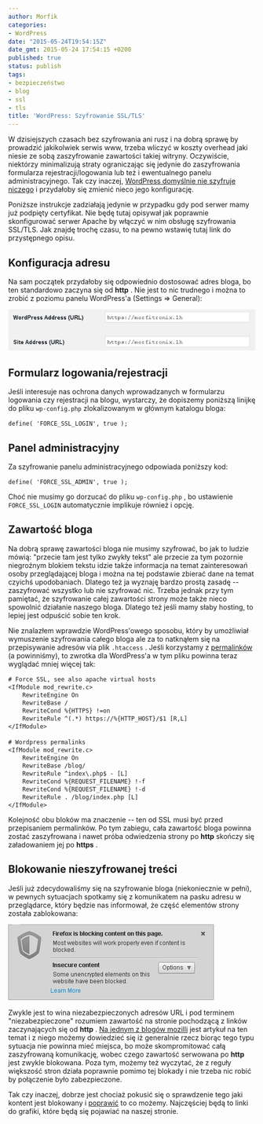 ```yaml
---
author: Morfik
categories:
- WordPress
date: "2015-05-24T19:54:15Z"
date_gmt: 2015-05-24 17:54:15 +0200
published: true
status: publish
tags:
- bezpieczeństwo
- blog
- ssl
- tls
title: 'WordPress: Szyfrowanie SSL/TLS'
---
```


W dzisiejszych czasach bez szyfrowania ani rusz i na dobrą sprawę by prowadzić jakikolwiek serwis
www, trzeba wliczyć w koszty overhead jaki niesie ze sobą zaszyfrowanie zawartości takiej witryny.
Oczywiście, niektórzy minimalizują straty ograniczając się jedynie do zaszyfrowania formularza
rejestracji/logowania lub też i ewentualnego panelu administracyjnego. Tak czy inaczej, [WordPress
domyślnie nie szyfruje niczego](https://codex.wordpress.org/Administration_Over_SSL) i przydałoby
się zmienić nieco jego konfigurację.

Poniższe instrukcje zadziałają jedynie w przypadku gdy pod serwer mamy już podpięty certyfikat. Nie
będę tutaj opisywał jak poprawnie skonfigurować serwer Apache by włączyć w nim obsługę szyfrowania
SSL/TLS. Jak znajdę trochę czasu, to na pewno wstawię tutaj link do przystępnego opisu.

<!--more-->
## Konfiguracja adresu

Na sam początek przydałoby się odpowiednio dostosować adres bloga, bo ten standardowo zaczyna się od
**http** . Nie jest to nic trudnego i można to zrobić z poziomu panelu WordPress'a (Settings =>
General):

![](/img/2015/05/1.przepisanie-adresu-bloga-na-https.png#big)

## Formularz logowania/rejestracji

Jeśli interesuje nas ochrona danych wprowadzanych w formularzu logowania czy rejestracji na blogu,
wystarczy, że dopiszemy poniższą linijkę do pliku `wp-config.php` zlokalizowanym w głównym katalogu
bloga:

    define( 'FORCE_SSL_LOGIN', true );

## Panel administracyjny

Za szyfrowanie panelu administracyjnego odpowiada poniższy kod:

    define( 'FORCE_SSL_ADMIN', true );

Choć nie musimy go dorzucać do pliku `wp-config.php` , bo ustawienie `FORCE_SSL_LOGIN` automatycznie
implikuje również i opcję.

## Zawartość bloga

Na dobrą sprawę zawartości bloga nie musimy szyfrować, bo jak to ludzie mówią: "przecie tam jest
tylko zwykły tekst" ale przecie za tym pozornie niegroźnym blokiem tekstu idzie także informacja na
temat zainteresowań osoby przeglądającej bloga i można na tej podstawie zbierać dane na temat
czyichś upodobaniach. Dlatego też ja wyznaję bardzo prostą zasadę -- zaszyfrować wszystko lub nie
szyfrować nic. Trzeba jednak przy tym pamiętać, że szyfrowanie całej zawartości strony może także
nieco spowolnić działanie naszego bloga. Dlatego też jeśli mamy słaby hosting, to lepiej jest
odpuścić sobie ten krok.

Nie znalazłem wprawdzie WordPress'owego sposobu, który by umożliwiał wymuszenie szyfrowania całego
bloga ale za to natknąłem się na przepisywanie adresów via plik `.htaccess` . Jeśli korzystamy z
[permalinków](/post/wordpress-odnosniki-bezposrednie-permalinks/) (a powinniśmy),
to zwrotka dla WordPress'a w tym pliku powinna teraz wyglądać mniej więcej tak:

    # Force SSL, see also apache virtual hosts
    <IfModule mod_rewrite.c>
        RewriteEngine On
        RewriteBase /
        RewriteCond %{HTTPS} !=on
        RewriteRule ^(.*) https://%{HTTP_HOST}/$1 [R,L]
    </IfModule>

    # Wordpress permalinks
    <IfModule mod_rewrite.c>
        RewriteEngine On
        RewriteBase /blog/
        RewriteRule ^index\.php$ - [L]
        RewriteCond %{REQUEST_FILENAME} !-f
        RewriteCond %{REQUEST_FILENAME} !-d
        RewriteRule . /blog/index.php [L]
    </IfModule>

Kolejność obu bloków ma znaczenie -- ten od SSL musi być przed przepisaniem permalinków. Po tym
zabiegu, cała zawartość bloga powinna zostać zaszyfrowana i nawet próba odwiedzenia strony po
**http** skończy się załadowaniem jej po **https** .

## Blokowanie nieszyfrowanej treści

Jeśli już zdecydowaliśmy się na szyfrowanie bloga (niekoniecznie w pełni), w pewnych sytuacjach
spotkamy się z komunikatem na pasku adresu w przeglądarce, który będzie nas informował, że część
elementów strony została zablokowana:

![](/img/2015/05/2.blokowanie-kontentu-http.png#big)

Zwykle jest to wina niezabezpieczonych adresów URL i pod terminem "niezabezpieczone" rozumiem
zawartość na stronie pochodzącą z linków zaczynających się od **http** . [Na jednym z blogów
mozilli](https://blog.mozilla.org/tanvi/2013/04/10/mixed-content-blocking-enabled-in-firefox-23/)
jest artykuł na ten temat i z niego możemy dowiedzieć się iż generalnie rzecz biorąc tego typu
sytuacja nie powinna mieć miejsca, bo może skompromitować całą zaszyfrowaną komunikację, wobec czego
zawartość serwowana po **http** jest zwykle blokowana. Poza tym, możemy też wyczytać, że z reguły
większość stron działa poprawnie pomimo tej blokady i nie trzeba nic robić by połączenie było
zabezpieczone.

Tak czy inaczej, dobrze jest chociaż pokusić się o sprawdzenie tego jaki kontent jest blokowany i
[poprawić](https://developer.mozilla.org/en-US/docs/Web/Security/Mixed_content/How_to_fix_website_with_mixed_content)
to co możemy. Najczęściej będą to linki do grafiki, które będą się pojawiać na naszej stronie.
